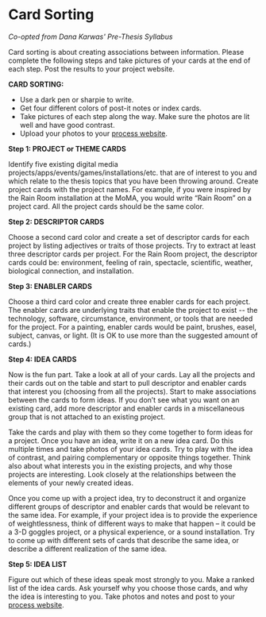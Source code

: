 # Card Sorting

_Co-opted from Dana Karwas' Pre-Thesis Syllabus_

Card sorting is about creating associations between information. Please complete the following steps and take pictures of your cards at the end of each step. Post the results to your project website.

**CARD SORTING:**

* Use a dark pen or sharpie to write.
* Get four different colors of post-it notes or index cards.
* Take pictures of each step along the way. Make sure the photos are lit well and have good contrast.
* Upload your photos to your [process website](../pre-work/website.md).

**Step 1: PROJECT or THEME CARDS**

Identify five existing digital media projects/apps/events/games/installations/etc. that are of interest to you and which relate to the thesis topics that you have been throwing around. Create project cards with the project names. For example, if you were inspired by the Rain Room installation at the MoMA, you would write “Rain Room” on a project card. All the project cards should be the same color.

**Step 2: DESCRIPTOR CARDS**

Choose a second card color and create a set of descriptor cards for each project by listing adjectives or traits of those projects. Try to extract at least three descriptor cards per project. For the Rain Room project, the descriptor cards could be: environment, feeling of rain, spectacle, scientific, weather, biological connection, and installation.

**Step 3: ENABLER CARDS**

Choose a third card color and create three enabler cards for each project. The enabler cards are underlying traits that enable the project to exist -- the technology, software, circumstance, environment, or tools that are needed for the project. For a painting, enabler cards would be paint, brushes, easel, subject, canvas, or light. \(It is OK to use more than the suggested amount of cards.\)

**Step 4: IDEA CARDS**

Now is the fun part. Take a look at all of your cards. Lay all the projects and their cards out on the table and start to pull descriptor and enabler cards that interest you \(choosing from all the projects\). Start to make associations between the cards to form ideas. If you don’t see what you want on an existing card, add more descriptor and enabler cards in a miscellaneous group that is not attached to an existing project.

Take the cards and play with them so they come together to form ideas for a project. Once you have an idea, write it on a new idea card. Do this multiple times and take photos of your idea cards. Try to play with the idea of contrast, and pairing complementary or opposite things together. Think also about what interests you in the existing projects, and why those projects are interesting. Look closely at the relationships between the elements of your newly created ideas.

Once you come up with a project idea, try to deconstruct it and organize different groups of descriptor and enabler cards that would be relevant to the same idea. For example, if your project idea is to provide the experience of weightlessness, think of different ways to make that happen – it could be a 3-D goggles project, or a physical experience, or a sound installation. Try to come up with different sets of cards that describe the same idea, or describe a different realization of the same idea.

**Step 5: IDEA LIST**

Figure out which of these ideas speak most strongly to you. Make a ranked list of the idea cards. Ask yourself why you choose those cards, and why the idea is interesting to you. Take photos and notes and post to your [process website](../pre-work/website.md).

